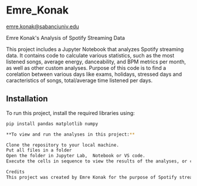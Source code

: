 # Emre_Konak
emre.konak@sabanciuniv.edu 

Emre Konak's Analysis of Spotify Streaming Data

This project includes a Jupyter Notebook that analyzes Spotify streaming data. It contains code to calculate various statistics, such as the most listened songs, average energy, danceability, and BPM metrics per month, as well as other custom analyses. Purpose of this code is to find a corelation between various days like exams, holidays, stressed days and caracteristics of songs, total/average time listened per days.

## Installation

To run this project, install the required libraries using:

```bash
pip install pandas matplotlib numpy

**To view and run the analyses in this project:**

Clone the repository to your local machine.
Put all files in a folder
Open the folder in Jupyter Lab,  Notebook or VS code.
Execute the cells in sequence to view the results of the analyses, or can press run all.(If the results can be seen you do not need to run the codes)

Credits
This project was created by Emre Konak for the purpose of Spotify streaming data analysis.


